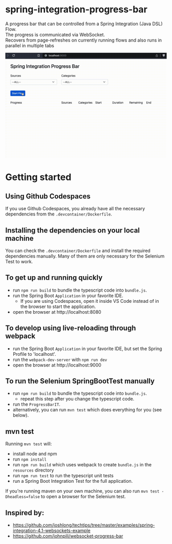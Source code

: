 # spring-integration-progress-bar
A progress bar that can be controlled from a Spring Integration (Java DSL) Flow.  
The progress is communicated via WebSocket.  
Recovers from page-refreshes on currently running flows and also runs in parallel in multiple tabs

![progress-bar.gif](progress-bar.gif)

# Getting started

## Using Github Codespaces
If you use Github Codespaces, you already have all the necessary dependencies from the `.devcontainer/Dockerfile`.

## Installing the dependencies on your local machine
You can check the `.devcontainer/Dockerfile` and install the required dependencies manually. Many of them are only necessary for the Selenium Test to work.

## To get up and running quickly
- run `npm run build` to bundle the typescript code into `bundle.js`.
- run the Spring Boot `Application` in your favorite IDE.
  - If you are using Codespaces, open it inside VS Code instead of in the browser to start the application. 
- open the browser at http://localhost:8080

## To develop using live-reloading through webpack
- run the Spring Boot `Application` in your favorite IDE, but set the Spring Profile to 'localhost'.
- run the `webpack-dev-server` with `npm run dev`
- open the browser at http://localhost:9000

## To run the Selenium SpringBootTest manually
- run `npm run build` to bundle the typescript code into `bundle.js`.
  - repeat this step after you change the typescript code. 
- run the `ProgressBarIT`.
- alternatively, you can run `mvn test` which does everything for you (see below).

## mvn test
Running `mvn test` will:
- install node and npm
- run `npm install`
- run `npm run build` which uses webpack to create `bundle.js` in the `resources` directory
- run `npm run test` to run the typescript unit tests
- run a Spring Boot Integration Test for the full application.

If you're running maven on your own machine, you can also run `mvn test -Dheadless=false` to open a browser for the Selenium test.

## Inspired by:
* https://github.com/joshlong/techtips/tree/master/examples/spring-integration-4.1-websockets-example
* https://github.com/johnpili/websocket-progress-bar
